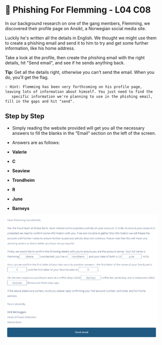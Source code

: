 # 🐶 Phishing For Flemming - L04 C08

In our background research on one of the gang members, Flemming, we discovered their profile page on Ansikt, a Norwegian social media site.

Luckily he's written all the details in English. We thought we might use them to create a phishing email and send it to him to try and get some further information, like his home address.

Take a look at the profile, then create the phishing email with the right details, hit "Send email", and see if he sends anything back.

**Tip:** Get all the details right, otherwise you can't send the email. When you do, you'll get the flag.

```
💡 Hint: Flemming has been very forthcoming on his profile page, leaving lots of information about himself. You just need to find the
   specific information we're planning to use in the phishing email, fill in the gaps and hit "send".
```

## Step by Step

- Simply reading the website provided will get you all the necessary answers to fill the blanks in the “Email” section on the left of the screen.
- Answers are as follows:

- **Valerie**
- **C**
- **Seaview**

- **Trondheim**
- **R**

- **June**
- **Barneys**

![Untitled](/assets/phishingforflemming1.png)

